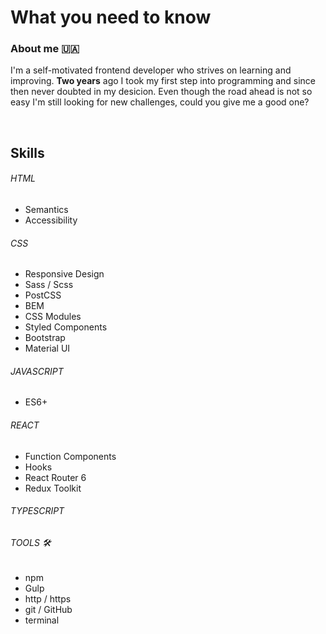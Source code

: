# What you need to know

### About me 🇺🇦
I'm a self-motivated frontend developer who strives on learning and improving. **Two years** ago I took my first step into programming and since then never doubted in my desicion. Even though the road ahead is not so easy I'm still looking for new challenges, could you give me a good one?

<br/>

## Skills
###### HTML
  * Semantics
  * Accessibility
  
###### CSS
  * Responsive Design
  * Sass / Scss
  * PostCSS
  * BEM
  * CSS Modules
  * Styled Components
  * Bootstrap
  * Material UI
  
###### JAVASCRIPT
  * ES6+
  
###### REACT
  * Function Components
  * Hooks
  * React Router 6
  * Redux Toolkit
  
###### TYPESCRIPT

###### TOOLS 🛠️
  * npm
  * Gulp
  * http / https
  * git / GitHub
  * terminal
